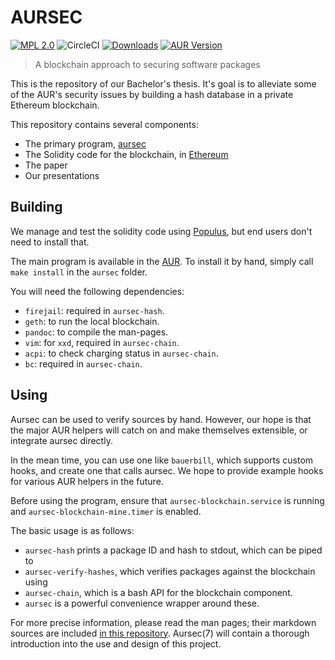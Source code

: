 # AURSEC

[![MPL 2.0](https://img.shields.io/github/license/clawoflight/aursec.svg)](https://github.com/clawoflight/aursec/blob/master/LICENSE)
![CircleCI](https://img.shields.io/circleci/project/github/clawoflight/aursec.svg)
[![Downloads](https://img.shields.io/github/downloads/clawoflight/aursec/total.svg)](https://github.com/clawoflight/aursec/releases)
[![AUR Version](https://img.shields.io/aur/version/aursec.svg)](https://aur.archlinux.org/packages/aursec)

> A blockchain approach to securing software packages

This is the repository of our Bachelor's thesis.
It's goal is to alleviate some of the AUR's security issues by building a hash database in a private Ethereum blockchain.

This repository contains several components:

- The primary program, [aursec](https://github.com/clawoflight/aursec/tree/master/aursec/)
- The Solidity code for the blockchain, in [Ethereum](https://github.com/clawoflight/aursec/tree/master/Ethereum)
- The paper 
- Our presentations

## Building

We manage and test the solidity code using [Populus](https://github.com/pipermerriam/populus), but end users don't need to install that.

The main program is available in the [AUR](https://aur.archlinux.org/aursec).
To install it by hand, simply call `make install` in the `aursec` folder.

You will need the following dependencies:

- `firejail`: required in `aursec-hash`.
- `geth`: to run the local blockchain.
- `pandoc`: to compile the man-pages.
- `vim`: for `xxd`, required in `aursec-chain`.
- `acpi`: to check charging status in `aursec-chain`.
- `bc`: required in `aursec-chain`.

## Using

Aursec can be used to verify sources by hand.
However, our hope is that the major AUR helpers will catch on and make themselves extensible, or integrate aursec directly.

In the mean time, you can use one like `bauerbill`, which supports custom hooks, and create one that calls aursec. We hope to provide example hooks for various AUR helpers in the future.

Before using the program, ensure that `aursec-blockchain.service` is running and `aursec-blockchain-mine.timer` is enabled.

The basic usage is as follows:

- `aursec-hash` prints a package ID and hash to stdout, which can be piped to
- `aursec-verify-hashes`, which verifies packages against the blockchain using
- `aursec-chain`, which is a bash API for the blockchain component.
- `aursec` is a powerful convenience wrapper around these.

For more precise information, please read the man pages; their markdown sources are included [in this repository](https://github.com/clawoflight/aursec/tree/master/aursec/man).
Aursec(7) will contain a thorough introduction into the use and design of this project.
